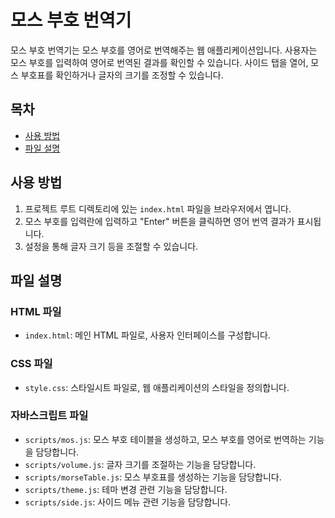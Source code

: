 # 모스 부호 번역기

모스 부호 번역기는 모스 부호를 영어로 번역해주는 웹 애플리케이션입니다. 사용자는 모스 부호를 입력하여 영어로 번역된 결과를 확인할 수 있습니다.
사이드 탭을 열어, 모스 부호표를 확인하거나 글자의 크기를 조정할 수 있습니다.

## 목차

- [사용 방법](#사용-방법)
- [파일 설명](#파일-설명)

## 사용 방법

1. 프로젝트 루트 디렉토리에 있는 `index.html` 파일을 브라우저에서 엽니다.
2. 모스 부호를 입력란에 입력하고 "Enter" 버튼을 클릭하면 영어 번역 결과가 표시됩니다.
3. 설정을 통해 글자 크기 등을 조절할 수 있습니다.

## 파일 설명

### HTML 파일

- `index.html`: 메인 HTML 파일로, 사용자 인터페이스를 구성합니다. 

### CSS 파일

- `style.css`: 스타일시트 파일로, 웹 애플리케이션의 스타일을 정의합니다.

### 자바스크립트 파일

- `scripts/mos.js`: 모스 부호 테이블을 생성하고, 모스 부호를 영어로 번역하는 기능을 담당합니다.
- `scripts/volume.js`: 글자 크기를 조절하는 기능을 담당합니다.
- `scripts/morseTable.js`: 모스 부호표를 생성하는 기능을 담당합니다.
- `scripts/theme.js`: 테마 변경 관련 기능을 담당합니다.
- `scripts/side.js`: 사이드 메뉴 관련 기능을 담당합니다.
